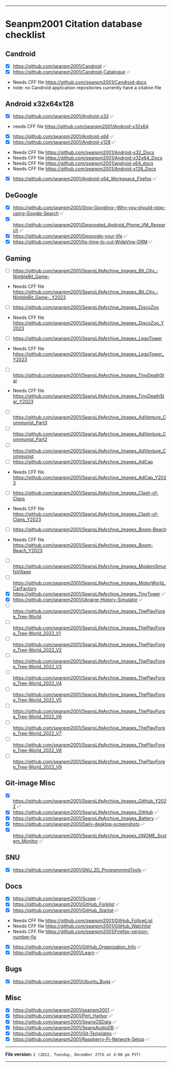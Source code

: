 
***

# Seanpm2001 Citation database checklist

## Candroid

- [x] https://github.com/seanpm2001/Candroid ✅️
- [x] https://github.com/seanpm2001/Candroid-Catalogue ✅️
- Needs CFF file https://github.com/seanpm2001/Candroid-docs
- note: no Candroid application repositories currently have a citation file

## Android x32x64x128

- [x] https://github.com/seanpm2001/Android-x32 ✅️
- needs CFF file https://github.com/seanpm2001/Android-x32x64
- [x] https://github.com/seanpm2001/Android-x64 ✅️
- [x] https://github.com/seanpm2001/Android-x128 ✅️
- Needs CFF file https://github.com/seanpm2001/Android-x32_Docs
- Needs CFF file https://github.com/seanpm2001/Android-x32x64_Docs
- Needs CFF file https://github.com/seanpm2001/android-x64_docs
- Needs CFF file https://github.com/seanpm2001/Android-x128_Docs
- [x] https://github.com/seanpm2001/Android-x64_Workspace_Firefox ✅️

## DeGoogle

- [x] https://github.com/seanpm2001/Stop-Googling--Why-you-should-stop-using-Google-Search ✅️
- [x] https://github.com/seanpm2001/Degoogled_Android_Phone_VM_Research ✅️
- [x] https://github.com/seanpm2001/Degoogle-your-life ✅️
- [x] https://github.com/seanpm2001/Its-time-to-cut-WideVine-DRM ✅️

## Gaming

- [ ] https://github.com/seanpm2001/SeansLifeArchive_Images_Bit_City_-NimbleBit_Game-
- Needs CFF file https://github.com/seanpm2001/SeansLifeArchive_Images_Bit_City_-NimbleBit_Game-_Y2023
- [ ] https://github.com/seanpm2001/SeansLifeArchive_Images_DiscoZoo
- Needs CFF file https://github.com/seanpm2001/SeansLifeArchive_Images_DiscoZoo_Y2023
- [ ] https://github.com/seanpm2001/SeansLifeArchive_Images_LegoTower
- Needs CFF file https://github.com/seanpm2001/SeansLifeArchive_Images_LegoTower_Y2023
- [ ] https://github.com/seanpm2001/SeansLifeArchive_Images_TinyDeathStar
- Needs CFF file https://github.com/seanpm2001/SeansLifeArchive_Images_TinyDeathStar_Y2023
- [ ] https://github.com/seanpm2001/SeansLifeArchive_Images_AdVenture_Communist_Part3
- [ ] https://github.com/seanpm2001/SeansLifeArchive_Images_AdVenture_Communist_Part2
- [ ] https://github.com/seanpm2001/SeansLifeArchive_Images_AdVenture_Communist
- [ ] https://github.com/seanpm2001/SeansLifeArchive_Images_AdCap
- Needs CFF file https://github.com/seanpm2001/SeansLifeArchive_Images_AdCap_Y2023
- [ ] https://github.com/seanpm2001/SeansLifeArchive_Images_Clash-of-Clans
- Needs CFF file https://github.com/seanpm2001/SeansLifeArchive_Images_Clash-of-Clans_Y2023
- [ ] https://github.com/seanpm2001/SeansLifeArchive_Images_Boom-Beach
- Needs CFF file https://github.com/seanpm2001/SeansLifeArchive_Images_Boom-Beach_Y2023
- [ ] https://github.com/seanpm2001/SeansLifeArchive_Images_ModernSmurfsVillage
- [ ] https://github.com/seanpm2001/SeansLifeArchive_Images_MotorWorld_CarFactory
- [x] https://github.com/seanpm2001/SeansLifeArchive_Images_TinyTower ✅️
- [x] https://github.com/seanpm2001/Ukraine-History-Simulator ✅️
- [ ] https://github.com/seanpm2001/SeansLifeArchive_Images_ThePlayForge_Tree-World
- [ ] https://github.com/seanpm2001/SeansLifeArchive_Images_ThePlayForge_Tree-World_2022_V1
- [ ] https://github.com/seanpm2001/SeansLifeArchive_Images_ThePlayForge_Tree-World_2022_V2
- [ ] https://github.com/seanpm2001/SeansLifeArchive_Images_ThePlayForge_Tree-World_2022_V3
- [ ] https://github.com/seanpm2001/SeansLifeArchive_Images_ThePlayForge_Tree-World_2022_V4
- [ ] https://github.com/seanpm2001/SeansLifeArchive_Images_ThePlayForge_Tree-World_2022_V5
- [ ] https://github.com/seanpm2001/SeansLifeArchive_Images_ThePlayForge_Tree-World_2022_V6
- [ ] https://github.com/seanpm2001/SeansLifeArchive_Images_ThePlayForge_Tree-World_2022_V7
- [ ] https://github.com/seanpm2001/SeansLifeArchive_Images_ThePlayForge_Tree-World_2022_V8
- [ ] https://github.com/seanpm2001/SeansLifeArchive_Images_ThePlayForge_Tree-World_2022_V9

## Git-image Misc

- [x] https://github.com/seanpm2001/SeansLifeArchive_Images_GitHub_Y2022 ✅️
- [x] https://github.com/seanpm2001/SeansLifeArchive_Images_GitHub ✅️
- [x] https://github.com/seanpm2001/SeansLifeArchive_Images_Battery ✅️
- [x] https://github.com/seanpm2001/Daily-desktop-screenshots ✅️
- [x] https://github.com/seanpm2001/SeansLifeArchive_Images_GNOME_System_Monitor ✅️

## SNU

- [x] https://github.com/seanpm2001/SNU_2D_ProgrammingTools ✅️

## Docs

- [x] https://github.com/seanpm2001/Scope ✅️
- [x] https://github.com/seanpm2001/GitHub_Forklist ✅️
- [x] https://github.com/seanpm2001/GitHub_Starlist ✅️
- Needs CFF file https://github.com/seanpm2001/GitHub_FollowList
- Needs CFF file https://github.com/seanpm2001/GitHub_Watchlist
- Needs CFF file https://github.com/seanpm2001/Firefox-version-number-fix
- [x] https://github.com/seanpm2001/GitHub_Organization_Info ✅️
- [x] https://github.com/seanpm2001/Learn ✅️

## Bugs

- [x] https://github.com/seanpm2001/Ubuntu_Bugs ✅️

## Misc

- [x] https://github.com/seanpm2001/seanpm2001 ✅️
- [x] https://github.com/seanpm2001/Perl_Harbor ✅️
- [x] https://github.com/seanpm2001/SeansOSData ✅️
- [x] https://github.com/seanpm2001/SeansAudioDB ✅️
- [x] https://github.com/seanpm2001/Git-Templates ✅️
- [x] https://github.com/seanpm2001/Raspberry-Pi-Network-Setup ✅️

***

**File version:** `2 (2022, Tuesday, December 27th at 4:06 pm PST)`

***

